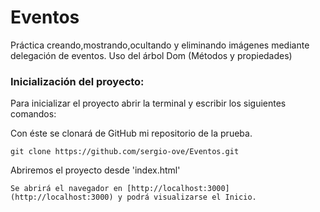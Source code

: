 # Eventos

Práctica creando,mostrando,ocultando y eliminando imágenes mediante delegación de eventos.
Uso del árbol Dom (Métodos y propiedades)

### Inicialización del proyecto:

Para inicializar el proyecto abrir la terminal y escribir los siguientes comandos:

Con éste se clonará de GitHub mi repositorio de la prueba.

```
git clone https://github.com/sergio-ove/Eventos.git
```
Abriremos el proyecto desde 'index.html' 
```
Se abrirá el navegador en [http://localhost:3000](http://localhost:3000) y podrá visualizarse el Inicio.
